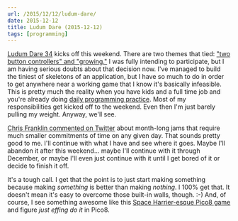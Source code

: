 ```yaml
---
url: /2015/12/12/ludum-dare/
date: 2015-12-12
title: Ludum Dare (2015-12-12)
tags: [programming]
---
```


[Ludum Dare 34](http://ludumdare.com/compo/2015/12/09/welcome-to-ludum-dare-34/) kicks off this weekend.
There are two themes that tied: ["two button controllers" and "growing."](https://twitter.com/ludumdare/status/675495354406592512)
I was fully intending to participate, but I am having serious doubts about
that decision now. I've managed to build the tiniest of skeletons of an
application, but I have so much to do in order to get anywhere near a working
game that I know it's basically infeasible.  This is pretty much the reality
when you have kids and a full time job and you're already doing [daily
programming practice](https://bitbucket.org/GrooveStomp/practice/src). Most of my responsibilities get kicked off to the
weekend. Even then I'm just barely pulling my weight. Anyway, we'll see.

[Chris Franklin commented on Twitter](https://twitter.com/Campster/status/675333485184335872) about month-long jams
that require much smaller commitments of time on any given day. That sounds
pretty good to me. I'll continue with what I have and see where it goes.  Maybe
I'll abandon it after this weekend... maybe I'll continue with it through
December, or maybe I'll even just continue with it until I get bored of it or
decide to finish it off.

It's a tough call.  I get that the point is to just start making something
because making *something* is better than making *nothing*.  I 100% get that.
It doesn't mean it's easy to overcome those built-in walls, though. :-)
And, of course, I see something awesome like this [Space Harrier-esque Pico8 game](https://twitter.com/lundstroem/status/675732199069601792)
and figure *just effing do it* in Pico8.
